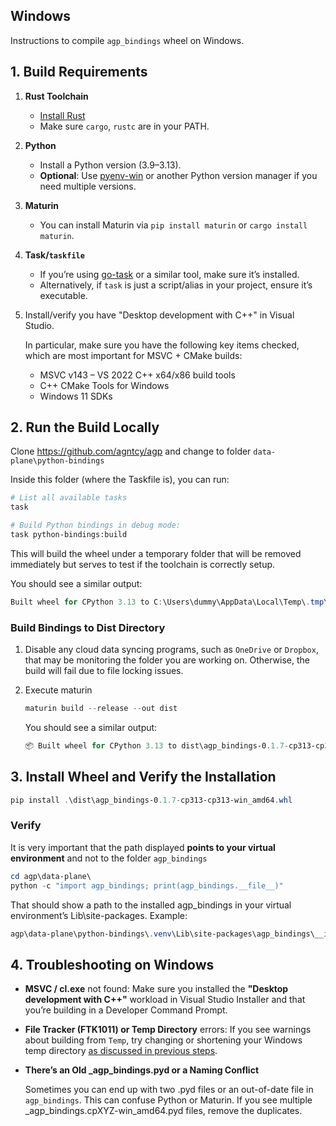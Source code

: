 ## Windows

Instructions to compile `agp_bindings` wheel on Windows.

## 1. Build Requirements

1. **Rust Toolchain**
   - [Install Rust](https://www.rust-lang.org/tools/install)
   - Make sure `cargo`, `rustc` are in your PATH.
2. **Python**
   - Install a Python version (3.9–3.13).
   - **Optional**: Use [pyenv-win](https://github.com/pyenv-win/pyenv-win) or
     another Python version manager if you need multiple versions.
3. **Maturin**
   - You can install Maturin via `pip install maturin` or `cargo install
     maturin`.
4. **Task/`taskfile`**
   - If you’re using [go-task](https://taskfile.dev/) or a similar tool, make
     sure it’s installed.
   - Alternatively, if `task` is just a script/alias in your project, ensure
     it’s executable.
5. Install/verify you have "Desktop development with C++" in Visual Studio.

   In particular, make sure you have the following key items checked, which are
   most important for MSVC + CMake builds:

   - MSVC v143 – VS 2022 C++ x64/x86 build tools
   - C++ CMake Tools for Windows
   - Windows 11 SDKs

## 2. Run the Build Locally

Clone <https://github.com/agntcy/agp> and change to folder
`data-plane\python-bindings`

Inside this folder (where the Taskfile is), you can run:

```bash
# List all available tasks
task

# Build Python bindings in debug mode:
task python-bindings:build
```

This will build the wheel under a temporary folder that will be removed
immediately but serves to test if the toolchain is correctly setup.

You should see a similar output:

```Powershell
Built wheel for CPython 3.13 to C:\Users\dummy\AppData\Local\Temp\.tmpYMjkNn\agp_bindings-0.1.7-cp313-cp313-win_amd64.whl
```

### Build Bindings to Dist Directory

1. Disable any cloud data syncing programs, such as `OneDrive` or `Dropbox`,
   that may be monitoring the folder you are working on. Otherwise, the build
   will fail due to file locking issues.

2. Execute maturin

   ```powershell
   maturin build --release --out dist
   ```

   You should see a similar output:

   ```Powershell
   📦 Built wheel for CPython 3.13 to dist\agp_bindings-0.1.7-cp313-cp313-win_amd64.whl
   ```

## 3. Install Wheel and Verify the Installation

```Powershell
pip install .\dist\agp_bindings-0.1.7-cp313-cp313-win_amd64.whl
```

### Verify

It is very important that the path displayed **points to your virtual
environment** and not to the folder `agp_bindings`

```Powershell
cd agp\data-plane\
python -c "import agp_bindings; print(agp_bindings.__file__)"
```

That should show a path to the installed agp_bindings in your virtual
environment’s Lib\site-packages. Example:

```Powershell
agp\data-plane\python-bindings\.venv\Lib\site-packages\agp_bindings\__init__.py
```

## 4. Troubleshooting on Windows

- **MSVC / cl.exe** not found: Make sure you installed the **"Desktop
  development with C++"** workload in Visual Studio Installer and that you’re
  building in a Developer Command Prompt.
- **File Tracker (FTK1011) or Temp Directory** errors: If you see warnings about
  building from `Temp`, try changing or shortening your Windows temp directory
  [as discussed in previous
  steps](https://docs.microsoft.com/en-us/cpp/build/reference/filetracker).
- **There’s an Old \_agp_bindings.pyd or a Naming Conflict**

  Sometimes you can end up with two .pyd files or an out-of-date file in
  `agp_bindings`. This can confuse Python or Maturin. If you see multiple
  \_agp_bindings.cpXYZ-win_amd64.pyd files, remove the duplicates.

